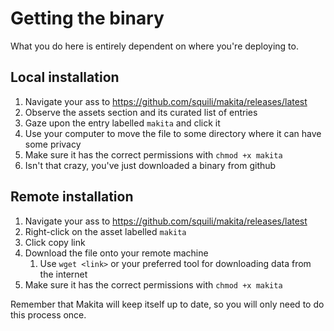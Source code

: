 # Getting the binary

What you do here is entirely dependent on where you're deploying to.

## Local installation

1. Navigate your ass to <https://github.com/squili/makita/releases/latest>
2. Observe the assets section and its curated list of entries
3. Gaze upon the entry labelled `makita` and click it
4. Use your computer to move the file to some directory where it can have some privacy
5. Make sure it has the correct permissions with `chmod +x makita`
6. Isn't that crazy, you've just downloaded a binary from github

## Remote installation

1. Navigate your ass to <https://github.com/squili/makita/releases/latest>
2. Right-click on the asset labelled `makita`
3. Click copy link
4. Download the file onto your remote machine
   1. Use `wget <link>` or your preferred tool for downloading data from the internet
5. Make sure it has the correct permissions with `chmod +x makita`

Remember that Makita will keep itself up to date,
so you will only need to do this process once.